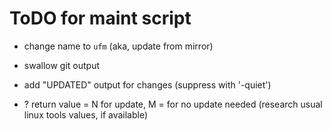 <!DOCTYPE markdown>

# ToDO for maint script

* change name to `ufm` (aka, update from mirror)

* swallow git output
* add "UPDATED" output for changes (suppress with '-quiet')
* ? return value = N for update, M = for no update needed (research usual linux tools values, if available)

